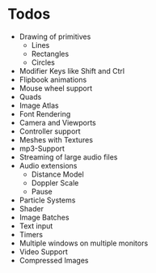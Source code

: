 # Todos

- Drawing of primitives
  - Lines
  - Rectangles
  - Circles
- Modifier Keys like Shift and Ctrl
- Flipbook animations
- Mouse wheel support
- Quads
- Image Atlas
- Font Rendering
- Camera and Viewports
- Controller support
- Meshes with Textures
- mp3-Support
- Streaming of large audio files
- Audio extensions
  - Distance Model
  - Doppler Scale
  - Pause
- Particle Systems
- Shader
- Image Batches
- Text input
- Timers
- Multiple windows on multiple monitors
- Video Support
- Compressed Images
